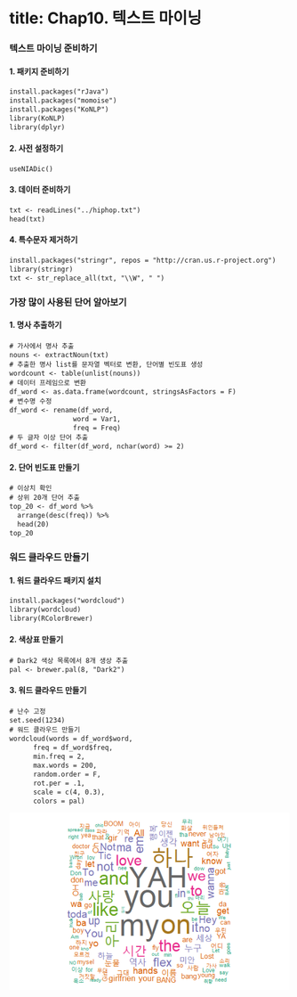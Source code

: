 
# title: Chap10. 텍스트 마이닝

### 텍스트 마이닝 준비하기

#### 1. 패키지 준비하기
```{r}
install.packages("rJava")
install.packages("momoise")
install.packages("KoNLP")
library(KoNLP)
library(dplyr)
```

#### 2. 사전 설정하기
```{r}
useNIADic()
```

#### 3. 데이터 준비하기
```{r}
txt <- readLines("../hiphop.txt")
head(txt)
```

#### 4. 특수문자 제거하기
```{r}
install.packages("stringr", repos = "http://cran.us.r-project.org")
library(stringr)
txt <- str_replace_all(txt, "\\W", " ")
```

### 가장 많이 사용된 단어 알아보기

#### 1. 명사 추출하기

```{r}
# 가사에서 명사 추출
nouns <- extractNoun(txt)
# 추출한 명사 list를 문자열 벡터로 변환, 단어별 빈도표 생성
wordcount <- table(unlist(nouns))
# 데이터 프레임으로 변환
df_word <- as.data.frame(wordcount, stringsAsFactors = F)
# 변수명 수정
df_word <- rename(df_word, 
                word = Var1,
                freq = Freq)
# 두 글자 이상 단어 추출
df_word <- filter(df_word, nchar(word) >= 2)
```

#### 2. 단어 빈도표 만들기
```{r}
# 이상치 확인
# 상위 20개 단어 추출
top_20 <- df_word %>%
  arrange(desc(freq)) %>%
  head(20)
top_20
```

### 워드 클라우드 만들기

#### 1. 워드 클라우드 패키지 설치
```{r}
install.packages("wordcloud")
library(wordcloud)
library(RColorBrewer)
```

#### 2. 색상표 만들기
```{r}
# Dark2 색상 목록에서 8개 생상 추출
pal <- brewer.pal(8, "Dark2")
```

#### 3. 워드 클라우드 만들기
```{r}
# 난수 고정
set.seed(1234)
# 워드 클라우드 만들기
wordcloud(words = df_word$word,
      freq = df_word$freq,
      min.freq = 2,
      max.words = 200,
      random.order = F,
      rot.per = .1,
      scale = c(4, 0.3),
      colors = pal)
```

![enter image description here](https://github.com/heumsi/studying-on-R/blob/master/img/textMining.png?raw=true)